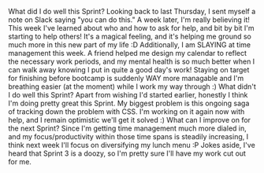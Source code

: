 What did I do well this Sprint? Looking back to last Thursday, I sent myself a note on Slack saying "you can do this." A week later, I'm really believing it! This week I've learned about who and how to ask for help, and bit by bit I'm starting to help others! It's a magical feeling, and it's helping me ground so much more in this new part of my life :D Additionally, I am SLAYING at time management this week. A friend helped me design my calendar to reflect the necessary work periods, and my mental health is so much better when I can walk away knowing I put in quite a good day's work! Staying on target for finishing before bootcamp is suddenly WAY more managable and I'm breathing easier (at the moment) while I work my way through :) 
What didn't I do well this Sprint? Apart from wishing I'd started earlier, honestly I think I'm doing pretty great this Sprint. My biggest problem is this ongoing saga of tracking down the problem with CSS. I'm working on it again now with help, and I remain optimistic we'll get it solved :)
What can I improve on for the next Sprint? Since I'm getting time management much more dialed in, and my focus/productivity within those time spans is steadily increasing, I think next week I'll focus on diversifying my lunch menu :P Jokes aside, I've heard that Sprint 3 is a doozy, so I'm pretty sure I'll have my work cut out for me. 